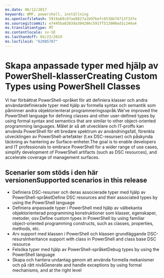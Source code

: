 ```yaml
---
ms.date: 06/12/2017
keywords: WMF, powershell, inställning
ms.openlocfilehash: 5919a68c87ae8827a1b97befc653bb74713f33fe
ms.sourcegitcommit: e7445ba8203da304286c591ff513900ad1c244a4
ms.translationtype: MT
ms.contentlocale: sv-SE
ms.lasthandoff: 04/23/2019
ms.locfileid: "62085787"
---
```

# <a name="creating-custom-types-using-powershell-classes"></a><span data-ttu-id="95943-102">Skapa anpassade typer med hjälp av PowerShell-klasser</span><span class="sxs-lookup"><span data-stu-id="95943-102">Creating Custom Types using PowerShell Classes</span></span>

<span data-ttu-id="95943-103">Vi har förbättrat PowerShell-språket för att definiera klasser och andra användardefinierade typer med hjälp av formella syntax och semantik som påminner andra objektorienterat programmeringsspråk.</span><span class="sxs-lookup"><span data-stu-id="95943-103">We’ve improved the PowerShell language for defining classes and other user-defined types by using formal syntax and semantics that are similar to other object-oriented programming languages.</span></span> <span data-ttu-id="95943-104">Målet är så att utvecklare och IT-proffs kan använda PowerShell för ett bredare spektrum av användningsfall, förenkla utvecklingen av PowerShell-artefakter (t.ex DSC-resurser) och påskynda täckning av hantering av Surface-enheter.</span><span class="sxs-lookup"><span data-stu-id="95943-104">The goal is to enable developers and IT professionals to embrace PowerShell for a wider range of use cases, simplify development of PowerShell artifacts (such as DSC resources), and accelerate coverage of management surfaces.</span></span>

## <a name="supported-scenarios-in-this-release"></a><span data-ttu-id="95943-105">Scenarier som stöds i den här versionen</span><span class="sxs-lookup"><span data-stu-id="95943-105">Supported scenarios in this release</span></span>

-   <span data-ttu-id="95943-106">Definiera DSC-resurser och deras associerade typer med hjälp av PowerShell-språket</span><span class="sxs-lookup"><span data-stu-id="95943-106">Define DSC resources and their associated types by using the PowerShell language</span></span>
-   <span data-ttu-id="95943-107">Definiera anpassade typer i PowerShell med hjälp av välbekanta objektorienterad programming konstruktioner som klasser, egenskaper, metoder, osv.</span><span class="sxs-lookup"><span data-stu-id="95943-107">Define custom types in PowerShell by using familiar object-oriented programming constructs, such as classes, properties, methods, etc.</span></span>
-   <span data-ttu-id="95943-108">Arv support med klassen i PowerShell och klassen grundläggande DSC-resurs</span><span class="sxs-lookup"><span data-stu-id="95943-108">Inheritance support with class in PowerShell and class base DSC resource</span></span>
-   <span data-ttu-id="95943-109">Felsöka typer med hjälp av PowerShell-språket</span><span class="sxs-lookup"><span data-stu-id="95943-109">Debug types by using the PowerShell language</span></span>
-   <span data-ttu-id="95943-110">Skapa och hantera undantag genom att använda formella mekanismer och på rätt nivå</span><span class="sxs-lookup"><span data-stu-id="95943-110">Generate and handle exceptions by using formal mechanisms, and at the right level</span></span>
